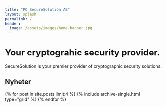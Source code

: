 ```yaml
---
title: "PQ SecureSolution AB"
layout: splash
permalink: /
header:
  image: /assets/images/home-banner.jpg
---
```


# Your cryptograhic security provider.

SecureSolution is your premier provider of cryptographic security solutions. 

## Nyheter
<div class="grid__wrapper">
  {% for post in site.posts limit:4 %}
    {% include archive-single.html type="grid" %}
  {% endfor %}
</div>